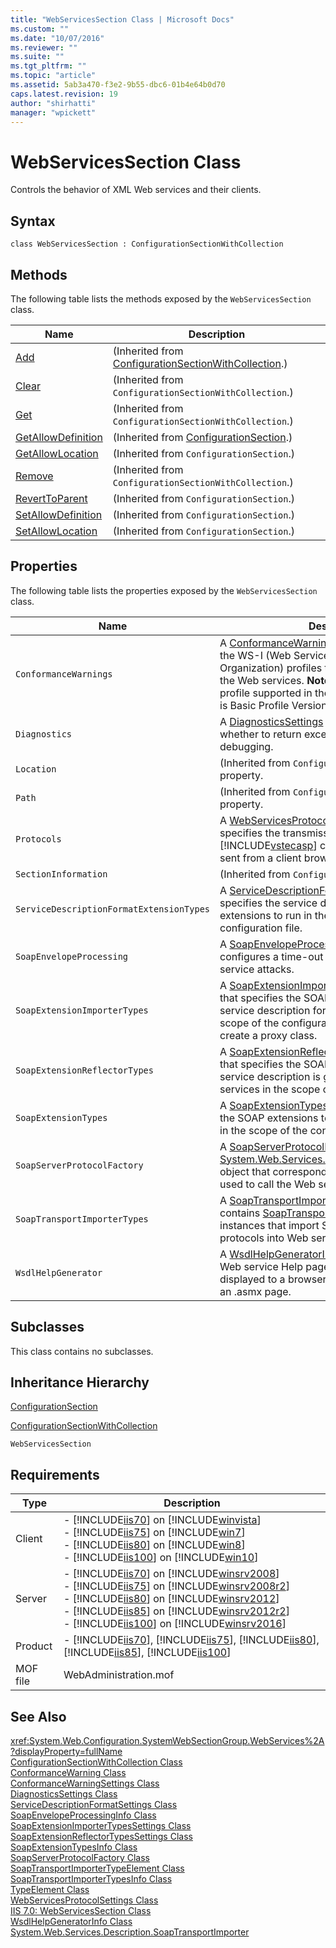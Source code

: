```yaml
---
title: "WebServicesSection Class | Microsoft Docs"
ms.custom: ""
ms.date: "10/07/2016"
ms.reviewer: ""
ms.suite: ""
ms.tgt_pltfrm: ""
ms.topic: "article"
ms.assetid: 5ab3a470-f3e2-9b55-dbc6-01b4e64b0d70
caps.latest.revision: 19
author: "shirhatti"
manager: "wpickett"
---
```

# WebServicesSection Class
Controls the behavior of XML Web services and their clients.  
  
## Syntax  
  
```vbs  
class WebServicesSection : ConfigurationSectionWithCollection  
```  
  
## Methods  
 The following table lists the methods exposed by the `WebServicesSection` class.  
  
|Name|Description|  
|----------|-----------------|  
|[Add](../../reference/admin/configurationsectionwithcollection-add-method.md)|(Inherited from [ConfigurationSectionWithCollection](../../reference/admin/configurationsectionwithcollection-class.md).)|  
|[Clear](../../reference/admin/configurationsectionwithcollection-clear-method.md)|(Inherited from `ConfigurationSectionWithCollection`.)|  
|[Get](../../reference/admin/configurationsectionwithcollection-get-method.md)|(Inherited from `ConfigurationSectionWithCollection`.)|  
|[GetAllowDefinition](../../reference/admin/configurationsection-getallowdefinition-method.md)|(Inherited from [ConfigurationSection](../../reference/admin/configurationsection-class1.md).)|  
|[GetAllowLocation](../../reference/admin/configurationsection-getallowlocation-method.md)|(Inherited from `ConfigurationSection`.)|  
|[Remove](../../reference/admin/configurationsectionwithcollection-remove-method.md)|(Inherited from `ConfigurationSectionWithCollection`.)|  
|[RevertToParent](../../reference/admin/configurationsection-reverttoparent-method.md)|(Inherited from `ConfigurationSection`.)|  
|[SetAllowDefinition](../../reference/admin/configurationsection-setallowdefinition-method.md)|(Inherited from `ConfigurationSection`.)|  
|[SetAllowLocation](../../reference/admin/configurationsection-setallowlocation-method.md)|(Inherited from `ConfigurationSection`.)|  
  
## Properties  
 The following table lists the properties exposed by the `WebServicesSection` class.  
  
|Name|Description|  
|----------|-----------------|  
|`ConformanceWarnings`|A [ConformanceWarningSettings](../../reference/admin/conformancewarningsettings-class.md) value that lists the WS-I (Web Services Interoperability Organization) profiles that are used to validate the Web services. **Note:**  Currently, the only WS-I profile supported in the [!INCLUDE[dnprdnshort](../../reference/admin/includes/dnprdnshort-md.md)] is Basic Profile Version 1.1 (BasicProfile 1_1).|  
|`Diagnostics`|A [DiagnosticsSettings](../../reference/admin/diagnosticssettings-class.md) value that specifies whether to return exceptions to the client for debugging.|  
|`Location`|(Inherited from `ConfigurationSection`.) A key property.|  
|`Path`|(Inherited from `ConfigurationSection`.) A key property.|  
|`Protocols`|A [WebServicesProtocolSettings](../../reference/admin/webservicesprotocolsettings-class.md) value that specifies the transmission protocols that [!INCLUDE[vstecasp](../../reference/includes/vstecasp-md.md)] can use to decrypt data sent from a client browser in the HTTP request.|  
|`SectionInformation`|(Inherited from `ConfigurationSection`.)|  
|`ServiceDescriptionFormatExtensionTypes`|A [ServiceDescriptionFormatSettings](../../reference/admin/servicedescriptionformatsettings-class.md) value that specifies the service description format extensions to run in the scope of the configuration file.|  
|`SoapEnvelopeProcessing`|A [SoapEnvelopeProcessingInfo](../../reference/admin/soapenvelopeprocessinginfo-class.md) value that configures a time-out to help mitigate denial of service attacks.|  
|`SoapExtensionImporterTypes`|A [SoapExtensionImporterTypesSettings](../../reference/admin/soapextensionimportertypessettings-class.md) value that specifies the SOAP extensions to run when a service description for a Web service in the scope of the configuration file is accessed to create a proxy class.|  
|`SoapExtensionReflectorTypes`|A [SoapExtensionReflectorTypesSettings](../../reference/admin/soapextensionreflectortypessettings-class.md) value that specifies the SOAP extensions to run when a service description is generated for all Web services in the scope of the configuration file.|  
|`SoapExtensionTypes`|A [SoapExtensionTypesInfo](../../reference/admin/soapextensiontypesinfo-class.md) value that specifies the SOAP extensions to run with all Web services in the scope of the configuration file.|  
|`SoapServerProtocolFactory`|A [SoapServerProtocolFactory](../../reference/admin/soapserverprotocolfactory-class.md) value that sets a [System.Web.Services.Configuration.TypeElement](http://go.microsoft.com/fwlink/?LinkId=70958) object that corresponds to the protocol that is used to call the Web service.|  
|`SoapTransportImporterTypes`|A [SoapTransportImporterTypesInfo](../../reference/admin/soaptransportimportertypesinfo-class.md) value that contains  [SoapTransportImporterTypeElement](../../reference/admin/soaptransportimportertypeelement-class.md) instances that import SOAP transmission protocols into Web services.|  
|`WsdlHelpGenerator`|A [WsdlHelpGeneratorInfo](../../reference/admin/wsdlhelpgeneratorinfo-class.md) value that specifies the Web service Help page (an .aspx file) that is displayed to a browser when the user browses to an .asmx page.|  
  
## Subclasses  
 This class contains no subclasses.  
  
## Inheritance Hierarchy  
 [ConfigurationSection](../../reference/admin/configurationsection-class1.md)  
  
 [ConfigurationSectionWithCollection](../../reference/admin/configurationsectionwithcollection-class.md)  
  
 `WebServicesSection`  
  
## Requirements  
  
|Type|Description|  
|----------|-----------------|  
|Client|-   [!INCLUDE[iis70](../../reference/admin/includes/iis70-md.md)] on [!INCLUDE[winvista](../../reference/admin/includes/winvista-md.md)]<br />-   [!INCLUDE[iis75](../../reference/admin/includes/iis75-md.md)] on [!INCLUDE[win7](../../reference/admin/includes/win7-md.md)]<br />-   [!INCLUDE[iis80](../../reference/admin/includes/iis80-md.md)] on [!INCLUDE[win8](../../reference/admin/includes/win8-md.md)]<br />-   [!INCLUDE[iis100](../../reference/admin/includes/iis100-md.md)] on [!INCLUDE[win10](../../reference/admin/includes/win10-md.md)]|  
|Server|-   [!INCLUDE[iis70](../../reference/admin/includes/iis70-md.md)] on [!INCLUDE[winsrv2008](../../reference/admin/includes/winsrv2008-md.md)]<br />-   [!INCLUDE[iis75](../../reference/admin/includes/iis75-md.md)] on [!INCLUDE[winsrv2008r2](../../reference/admin/includes/winsrv2008r2-md.md)]<br />-   [!INCLUDE[iis80](../../reference/admin/includes/iis80-md.md)] on [!INCLUDE[winsrv2012](../../reference/admin/includes/winsrv2012-md.md)]<br />-   [!INCLUDE[iis85](../../reference/admin/includes/iis85-md.md)] on [!INCLUDE[winsrv2012r2](../../reference/admin/includes/winsrv2012r2-md.md)]<br />-   [!INCLUDE[iis100](../../reference/admin/includes/iis100-md.md)] on [!INCLUDE[winsrv2016](../../reference/admin/includes/winsrv2016-md.md)]|  
|Product|-   [!INCLUDE[iis70](../../reference/admin/includes/iis70-md.md)], [!INCLUDE[iis75](../../reference/admin/includes/iis75-md.md)], [!INCLUDE[iis80](../../reference/admin/includes/iis80-md.md)], [!INCLUDE[iis85](../../reference/admin/includes/iis85-md.md)], [!INCLUDE[iis100](../../reference/admin/includes/iis100-md.md)]|  
|MOF file|WebAdministration.mof|  
  
## See Also  
 <xref:System.Web.Configuration.SystemWebSectionGroup.WebServices%2A?displayProperty=fullName>   
 [ConfigurationSectionWithCollection Class](../../reference/admin/configurationsectionwithcollection-class.md)   
 [ConformanceWarning Class](../../reference/admin/conformancewarning-class.md)   
 [ConformanceWarningSettings Class](../../reference/admin/conformancewarningsettings-class.md)   
 [DiagnosticsSettings Class](../../reference/admin/diagnosticssettings-class.md)   
 [ServiceDescriptionFormatSettings Class](../../reference/admin/servicedescriptionformatsettings-class.md)   
 [SoapEnvelopeProcessingInfo Class](../../reference/admin/soapenvelopeprocessinginfo-class.md)   
 [SoapExtensionImporterTypesSettings Class](../../reference/admin/soapextensionimportertypessettings-class.md)   
 [SoapExtensionReflectorTypesSettings Class](../../reference/admin/soapextensionreflectortypessettings-class.md)   
 [SoapExtensionTypesInfo Class](../../reference/admin/soapextensiontypesinfo-class.md)   
 [SoapServerProtocolFactory Class](../../reference/admin/soapserverprotocolfactory-class.md)   
 [SoapTransportImporterTypeElement Class](../../reference/admin/soaptransportimportertypeelement-class.md)   
 [SoapTransportImporterTypesInfo Class](../../reference/admin/soaptransportimportertypesinfo-class.md)   
 [TypeElement Class](../../reference/admin/typeelement-class.md)   
 [WebServicesProtocolSettings Class](../../reference/admin/webservicesprotocolsettings-class.md)   
 [IIS 7.0: WebServicesSection Class](../../reference/admin/webservicessection-class.md)   
 [WsdlHelpGeneratorInfo Class](../../reference/admin/wsdlhelpgeneratorinfo-class.md)   
 [System.Web.Services.Description.SoapTransportImporter](http://go.microsoft.com/fwlink/?LinkId=70959)